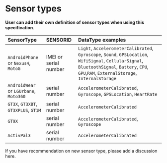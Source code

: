 # Sensor types

**User can add their own definition of sensor types when using this specification**.

| SensorType | SENSORID | DataType examples |
| :--- | :--- | :--- |
| `AndroidPhone` or `Nexus4`, `MotoG` | IMEI or serial number | `Light`, `AccelerometerCalibrated`, `Gyroscope`, `Sound`, `GPSLocation`, `WifiSignal`, `CellularSignal`, `BluetoothSignal`, `Battery`, `CPU`, `GPU`,`RAM`, `ExternalStorage`, `InternalStorage` |
| `AndroidWear` or `LGUrbane`, `Moto360` | serial number | `AccelerometerCalibrated`, `Gyroscope`, `GPSLocation`, `HeartRate` |
| `GT3X`, `GT3XBT`, `GT3XPLUS`, `GT1M` | serial number | `AccelerometerCalibrated` |
| `GT9X` | serial number | `AccelerometerCalibrated`, `Gyroscope` |
| `ActivPal3` | serial number | `AccelerometerCalibrated` |

If you have recommendation on new sensor type, please add a discussion here.

